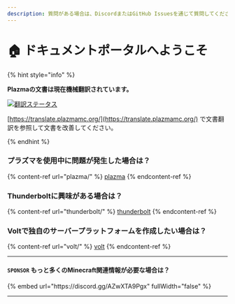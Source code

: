 ```yaml
---
description: 質問がある場合は、DiscordまたはGitHub Issuesを通じて質問してください。
---
```


# 🏠 ドキュメントポータルへようこそ

{% hint style="info" %}

**Plazmaの文書は現在機械翻訳されています。**

[![翻訳ステータス](https://badges.crowdin.net/plazmamc-document-portal/localized.svg)](https://translate.plazmamc.org/)

[https://translate.plazmamc.org/](https://translate.plazmamc.org/) で文書翻訳を参照して文書を改善してください。

{% endhint %}

### プラズマを使用中に問題が発生した場合は？

{% content-ref url="plazma/" %}
[plazma](plazma/)
{% endcontent-ref %}

### Thunderboltに興味がある場合は？

{% content-ref url="thunderbolt/" %}
[thunderbolt](thunderbolt/)
{% endcontent-ref %}

### Voltで独自のサーバープラットフォームを作成したい場合は？

{% content-ref url="volt/" %}
[volt](volt/)
{% endcontent-ref %}

***

#### `SPONSOR` もっと多くのMinecraft関連情報が必要な場合は？ <a href="#etc-1" id="etc-1"></a>

{% embed url="https\://discord.gg/AZwXTA9Pgx" fullWidth="false" %}

***
